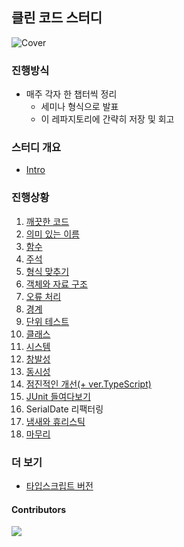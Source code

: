 ## 클린 코드 스터디

![Cover](assets/cover.jpg)

### 진행방식

- 매주 각자 한 챕터씩 정리
  - 세미나 형식으로 발표
  - 이 레파지토리에 간략히 저장 및 회고

### 스터디 개요

- [Intro](20200920/README.md)

### 진행상황

1. [깨끗한 코드](20200920/chapter1.md)
2. [의미 있는 이름](20200920/chapter2.md)
3. [함수](20200927/chapter3.md)
4. [주석](20200927/chapter4.md)
5. [형식 맞추기](20200927/chapter5.md)
6. [객체와 자료 구조](20201004/chapter06.md)
7. [오류 처리](20201004/chapter07.md)
8. [경계](20201004/chapter08.md)
9. [단위 테스트](20201004/chapter09.md)
10. [클래스](20201004/chapter10.md)
11. [시스템](20201011/chapter11.md)
12. [창발성](20201011/chapter12.md)
13. [동시성](20201011/chapter13.md)
14. [점진적인 개선(+ ver.TypeScript)](20201018/chapter14.md)
15. [JUnit 들여다보기](/20210307/chapter15.md)
16. SerialDate 리팩터링
17. [냄새와 휴리스틱](20201025/chapter17.md)
18. [마무리](20201025/end.md)

### 더 보기

- [타입스크립트 버전](https://github.com/738/clean-code-typescript)

#### Contributors

<a href="https://github.com/Road-of-CODEr/clean-code/graphs/contributors">
  <img src="https://contributors-img.web.app/image?repo=Road-of-CODEr/clean-code" />
</a>
